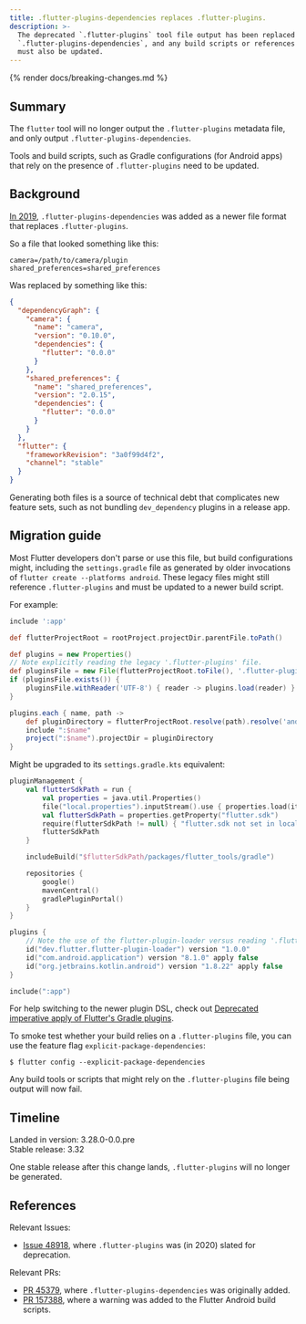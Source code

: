 ```yaml
---
title: .flutter-plugins-dependencies replaces .flutter-plugins.
description: >-
  The deprecated `.flutter-plugins` tool file output has been replaced by
  `.flutter-plugins-dependencies`, and any build scripts or references to it
  must also be updated.
---
```


{% render docs/breaking-changes.md %}

## Summary

The `flutter` tool will no longer output the `.flutter-plugins` metadata file,
and only output `.flutter-plugins-dependencies`.

Tools and build scripts, such as Gradle configurations (for Android apps) that
rely on the presence of `.flutter-plugins` need to be updated.

## Background

[In 2019][PR 45379], `.flutter-plugins-dependencies` was added as a newer file
format that replaces `.flutter-plugins`.

So a file that looked something like this:

```plaintext title=".flutter-plugins"
camera=/path/to/camera/plugin
shared_preferences=shared_preferences
```

Was replaced by something like this:

```json title=".flutter-plugins-dependencies"
{
  "dependencyGraph": {
    "camera": {
      "name": "camera",
      "version": "0.10.0",
      "dependencies": {
        "flutter": "0.0.0"
      }
    },
    "shared_preferences": {
      "name": "shared_preferences",
      "version": "2.0.15",
      "dependencies": {
        "flutter": "0.0.0"
      }
    }
  },
  "flutter": {
    "frameworkRevision": "3a0f99d4f2",
    "channel": "stable"
  }
}
```

Generating both files is a source of technical debt that
complicates new feature sets, such as
not bundling `dev_dependency` plugins in a release app.

## Migration guide

Most Flutter developers don't parse or use this file, but
build configurations might, including the `settings.gradle` file as
generated by older invocations of `flutter create --platforms android`.
These legacy files might still reference `.flutter-plugins` and
must be updated to a newer build script.

For example:

```groovy title="settings.gradle"
include ':app'

def flutterProjectRoot = rootProject.projectDir.parentFile.toPath()

def plugins = new Properties()
// Note explicitly reading the legacy '.flutter-plugins' file.
def pluginsFile = new File(flutterProjectRoot.toFile(), '.flutter-plugins')
if (pluginsFile.exists()) {
    pluginsFile.withReader('UTF-8') { reader -> plugins.load(reader) }
}

plugins.each { name, path ->
    def pluginDirectory = flutterProjectRoot.resolve(path).resolve('android').toFile()
    include ":$name"
    project(":$name").projectDir = pluginDirectory
}
```

Might be upgraded to its `settings.gradle.kts` equivalent:

```kts title="settings.gradle.kts"
pluginManagement {
    val flutterSdkPath = run {
        val properties = java.util.Properties()
        file("local.properties").inputStream().use { properties.load(it) }
        val flutterSdkPath = properties.getProperty("flutter.sdk")
        require(flutterSdkPath != null) { "flutter.sdk not set in local.properties" }
        flutterSdkPath
    }

    includeBuild("$flutterSdkPath/packages/flutter_tools/gradle")

    repositories {
        google()
        mavenCentral()
        gradlePluginPortal()
    }
}

plugins {
    // Note the use of the flutter-plugin-loader versus reading '.flutter-plugins'
    id("dev.flutter.flutter-plugin-loader") version "1.0.0"
    id("com.android.application") version "8.1.0" apply false
    id("org.jetbrains.kotlin.android") version "1.8.22" apply false
}

include(":app")
```

For help switching to the newer plugin DSL, check out
[Deprecated imperative apply of Flutter's Gradle plugins][imperative-apply].

To smoke test whether your build relies on a `.flutter-plugins` file,
you can use the feature flag `explicit-package-dependencies`:

```console
$ flutter config --explicit-package-dependencies
```

Any build tools or scripts that might rely on the `.flutter-plugins` file
being output will now fail.

## Timeline

Landed in version: 3.28.0-0.0.pre<br>
Stable release: 3.32

One stable release after this change lands,
`.flutter-plugins` will no longer be generated.

## References

Relevant Issues:

- [Issue 48918][], where `.flutter-plugins` was (in 2020)
  slated for deprecation.

Relevant PRs:

- [PR 45379][], where `.flutter-plugins-dependencies` was originally added.
- [PR 157388][], where a warning was added to the Flutter Android build scripts.

[Issue 48918]: {{site.repo.flutter}}/issues/48918
[PR 45379]: {{site.repo.flutter}}/pull/45379
[PR 157388]: {{site.repo.flutter}}/pull/157388
[imperative-apply]: /release/breaking-changes/flutter-gradle-plugin-apply
